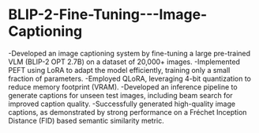 # BLIP-2-Fine-Tuning---Image-Captioning


-Developed an image captioning system by fine-tuning a large pre-trained VLM (BLIP-2 OPT 2.7B) on a dataset of 20,000+ images.
-Implemented PEFT using LoRA to adapt the model efficiently, training only a small fraction of parameters.
-Employed QLoRA, leveraging 4-bit quantization to reduce memory footprint (VRAM).
-Developed an inference pipeline to generate captions for unseen test images, including beam search for improved caption quality.
-Successfully generated high-quality image captions, as demonstrated by strong performance on a Fréchet Inception Distance (FID) based semantic similarity metric.

